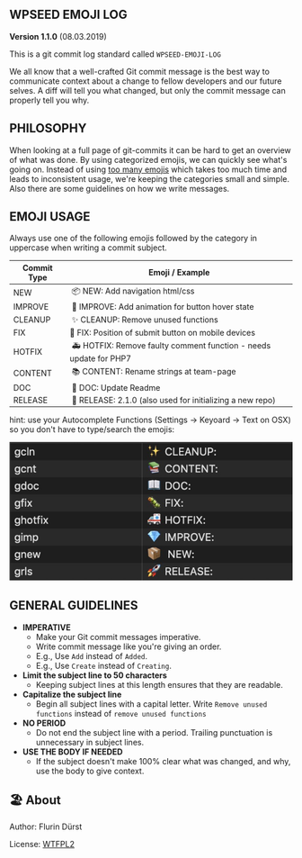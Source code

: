 ## WPSEED EMOJI LOG
**Version 1.1.0** (08.03.2019)

This is a git commit log standard called `WPSEED-EMOJI-LOG`

We all know that a well-crafted Git commit message is the best way to communicate context about a change to fellow developers and our future selves. A diff will tell you what changed, but only the commit message can properly tell you why.

## PHILOSOPHY
When looking at a full page of git-commits it can be hard to get an overview of what was done. By using categorized emojis, we can quickly see what's going on. Instead of using [too many emojis](https://gitmoji.carloscuesta.me/) which takes too much time and leads to inconsistent usage, we're keeping the categories small and simple. Also there are some guidelines on how we write messages.

## EMOJI USAGE
Always use one of the following emojis followed by the category in uppercase when writing a commit subject.

Commit Type | Emoji / Example
----------  | --------------
NEW | 📦  NEW: Add navigation html/css
IMPROVE | 💎  IMPROVE: Add animation for button hover state
CLEANUP | ✨ CLEANUP: Remove unused functions
FIX | 🐛 FIX: Position of submit button on mobile devices
HOTFIX | 🚑 HOTFIX: Remove faulty comment function - needs update for PHP7
CONTENT | 📚 CONTENT: Rename strings at team-page
DOC | 📖 DOC: Update Readme
RELEASE | 🚀 RELEASE: 2.1.0 (also used for initializing a new repo)




hint: use your Autocomplete Functions (Settings -> Keyoard -> Text on OSX) so you don't have to type/search the emojis:

<img src="/assets/autocomplete.jpg" with="300">


## GENERAL GUIDELINES
* **IMPERATIVE**
  - Make your Git commit messages imperative.
  - Write commit message like you're giving an order.
  - E.g., Use `Add` instead of `Added`.
  - E.g., Use `Create` instead of `Creating`.
* **Limit the subject line to 50 characters**
  - Keeping subject lines at this length ensures that they are readable.
* **Capitalize the subject line**
  - Begin all subject lines with a capital letter. Write `Remove unused functions` instead of `remove unused functions`
* **NO PERIOD**
  - Do not end the subject line with a period. Trailing punctuation is unnecessary in subject lines.
* **USE THE BODY IF NEEDED**
  - If the subject doesn't make 100% clear what was changed, and why, use the body to give context.

## 🏖 About
Author: Flurin Dürst

License: [WTFPL2](https://en.wikipedia.org/wiki/WTFPL)
